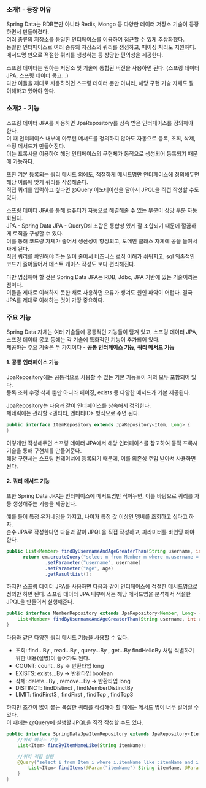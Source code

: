 ### 소개1 - 등장 이유

Spring Data는 RDB뿐만 아니라 Redis, Mongo 등 다양한 데이터 저장소 기술이 등장하면서 만들어졌다.  
여러 종류의 저장소를 동일한 인터페이스를 이용하여 접근할 수 있게 추상화했다.  
동일한 인터페이스로 여러 종류의 저장소의 쿼리를 생성하고, 페이징 처리도 지원하다.  
메서드명 만으로 적절한 쿼리를 생성하는 등 상당한 편의성을 제공한다.

스프링 데이터는 원하는 저장소 및 기술에 통합된 버전을 사용하면 된다. (스프링 데이터 JPA, 스프링 데이터 몽고...)  
다만 이들을 제대로 사용하려면 스프링 데이터 뿐만 아니라, 해당 구현 기술 자체도 잘 이해하고 있어야 한다.

### 소개2 - 기능

스프링 데이터 JPA를 사용하면 JpaRepository를 상속 받은 인터페이스를 정의해야 한다.  
이 때 인터페이스 내부에 아무런 메서드를 정의하지 않아도 자동으로 등록, 조회, 삭제, 수정 메서드가 만들어진다.  
이는 프록시을 이용하여 해당 인터페이스의 구현체가 동적으로 생성되어 등록되기 때문에 가능하다.  

또한 기본 등록되는 쿼리 메서드 외에도, 적절하게 메서드명만 인터페이스에 정의해두면 해당 이름에 맞게 쿼리를 작성해준다.  
직접 쿼리를 입력하고 싶다면 @Query 어노테이션을 달아서 JPQL을 직접 작성할 수도 있다.

스프링 데이터 JPA를 통해 컴퓨터가 자동으로 해결해줄 수 있는 부분이 상당 부분 자동화된다.  
JPA - Spring Data JPA - QueryDsl 조합은 통합성 있게 잘 조합되기 때문에 깔끔하게 로직을 구성할 수 있다.  
이를 통해 코드량 자체가 줄어서 생산성이 향상되고, 도메인 클래스 자체에 공을 들여서 짜게 된다.  
직접 쿼리를 확인해야 하는 일이 줄어서 비즈니스 로직 이해가 쉬워지고, sql 의존적인 코드가 줄어들어서 테스트 케이스 작성도 보다 편리해진다.

다만 명심해야 할 것은 Spring Data JPA는 RDB, Jdbc, JPA 기반에 있는 기술이라는 점이다.  
이들을 제대로 이해하지 못한 채로 사용하면 오류가 생겨도 원인 파악이 어렵다.
결국 JPA를 제대로 이해하는 것이 가장 중요하다.

### 주요 기능

Spring Data 자체는 여러 기술들에 공통적인 기능들이 담겨 있고, 스프링 데이터 JPA, 스프링 데이터 몽고 등에는 각 기술에 특화적인 기능이 추가되어 있다.  
제공하는 주요 기술은 두 가지이다 - **공통 인터페이스 기능**, **쿼리 메서드 기능**

#### 1. 공통 인터페이스 기능

JpaRepository에는 공통적으로 사용할 수 있는 기본 기능들이 거의 모두 포함되어 있다.  
등록 조회 수정 삭제 뿐만 아니라 페이징, exists 등 다양한 메서드가 기본 제공된다.

JpaRepository는 다음과 같이 인터페이스를 상속해서 정의한다.  
제네릭에는 관리할 <엔티티, 엔티티ID> 형식으로 주면 된다.

```java
public interface ItemRepository extends JpaRepository<Item, Long> {
}
```

이렇게만 작성해두면 스프링 데이터 JPA에서 해당 인터페이스를 참고하여 동적 프록시 기술을 통해 구현체를 만들어준다.  
해당 구현체는 스프링 컨테이너에 등록되기 때문에, 이를 의존성 주입 받아서 사용하면 된다.

#### 2. 쿼리 메서드 기능

또한 Spring Data JPA는 인터페이스에 메서드명만 적어두면, 이를 바탕으로 쿼리를 자동 생성해주는 기능을 제공한다.

예를 들어 특정 유저네임을 가지고, 나이가 특정 값 이상인 멤버를 조회하고 싶다고 하자.  
순수 JPA로 작성한다면 다음과 같이 JPQL을 직접 작성하고, 파라미터를 바인딩 해야 한다.  

```java
public List<Member> findByUsernameAndAgeGreaterThan(String username, int age) {
      return em.createQuery("select m from Member m where m.username = :username and m.age > :age")
              .setParameter("username", username)
              .setParameter("age", age)
              .getResultList();
```

하지만 스프링 데이터 JPA를 사용하면 다음과 같이 인터페이스에 적절한 메서드명으로 정의만 하면 된다. 
스프링 데이터 JPA 내부에서는 해당 메서드명을 분석해서 적절한 JPQL을 만들어서 실행해준다.
```java
public interface MemberRepository extends JpaRepository<Member, Long> {
    List<Member> findByUsernameAndAgeGreaterThan(String username, int age);
}
```

다음과 같은 다양한 쿼리 메서드 기능을 사용할 수 있다.

- 조회: find...By , read...By , query...By , get...By
       findHelloBy 처럼 식별하기 위한 내용(설명)이 들어가도 된다. 
- COUNT: count...By -> 반환타입 long
- EXISTS: exists...By -> 반환타입 boolean
- 삭제: delete...By , remove...By -> 반환타입 long
- DISTINCT: findDistinct , findMemberDistinctBy 
- LIMIT: findFirst3 , findFirst , findTop , findTop3

하지만 조건이 많이 붙는 복잡한 쿼리를 작성해야 할 때에는 메서드 명이 너무 길어질 수 있다.  
이 때에는 @Query에 실행할 JPQL을 직접 작성할 수도 있다.

```java
public interface SpringDataJpaItemRepository extends JpaRepository<Item, Long> {
    //쿼리 메서드 기능
    List<Item> findByItemNameLike(String itemName);

    //쿼리 직접 실행
    @Query("select i from Item i where i.itemName like :itemName and i.price <= :price")
        List<Item> findItems(@Param("itemName") String itemName, @Param("price") Integer price);
    }
}
```





